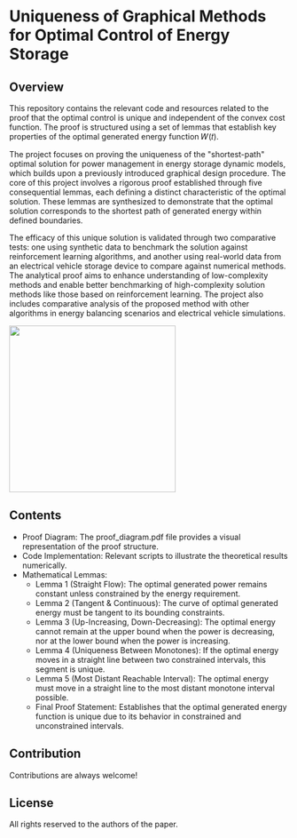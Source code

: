 # Uniqueness of Graphical Methods for Optimal Control of Energy Storage

## Overview

This repository contains the relevant code and resources related to the proof that the optimal control is unique and independent of the convex cost function. The proof is structured using a set of lemmas that establish key properties of the optimal generated energy function 𝑊(𝑡). 

The project focuses on proving the uniqueness of the "shortest-path" optimal solution for power management in energy storage dynamic models, which builds upon a previously introduced graphical design procedure. The core of this project involves a rigorous proof established through five consequential lemmas, each defining a distinct characteristic of the optimal solution. These lemmas are synthesized to demonstrate that the optimal solution corresponds to the shortest path of generated energy within defined boundaries.

The efficacy of this unique solution is validated through two comparative tests: one using synthetic data to benchmark the solution against reinforcement learning algorithms, and another using real-world data from an electrical vehicle storage device to compare against numerical methods. The analytical proof aims to enhance understanding of low-complexity methods and enable better benchmarking of high-complexity solution methods like those based on reinforcement learning. The project also includes comparative analysis of the proposed method with other algorithms in energy balancing scenarios and electrical vehicle simulations.

<img align="center" src="https://github.com/user-attachments/assets/71ffff5e-403c-47af-b927-14f1d0b94819" width="300" >

## Contents

* Proof Diagram: The proof_diagram.pdf file provides a visual representation of the proof structure.
* Code Implementation: Relevant scripts to illustrate the theoretical results numerically.
* Mathematical Lemmas:
  * Lemma 1 (Straight Flow): The optimal generated power remains constant unless constrained by the energy requirement.
  * Lemma 2 (Tangent & Continuous): The curve of optimal generated energy must be tangent to its bounding constraints.
  * Lemma 3 (Up-Increasing, Down-Decreasing): The optimal energy cannot remain at the upper bound when the power is decreasing, nor at the lower bound when the power is increasing.
  * Lemma 4 (Uniqueness Between Monotones): If the optimal energy moves in a straight line between two constrained intervals, this segment is unique.
  * Lemma 5 (Most Distant Reachable Interval): The optimal energy must move in a straight line to the most distant monotone interval possible.
  * Final Proof Statement: Establishes that the optimal generated energy function is unique due to its behavior in constrained and unconstrained intervals.

## Contribution

Contributions are always welcome!

## License

All rights reserved to the authors of the paper.

